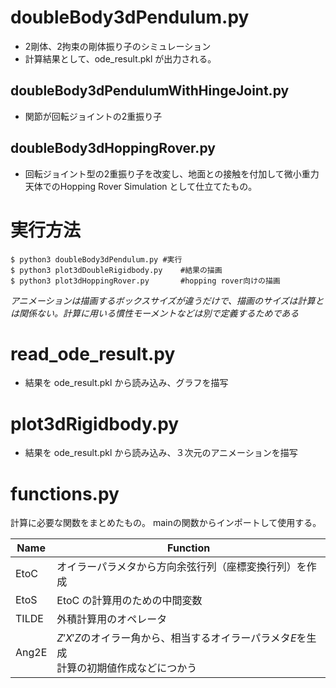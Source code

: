 # doubleBody3dPendulum.py
* 2剛体、2拘束の剛体振り子のシミュレーション
* 計算結果として、ode_result.pkl が出力される。

## doubleBody3dPendulumWithHingeJoint.py
* 関節が回転ジョイントの2重振り子

## doubleBody3dHoppingRover.py
* 回転ジョイント型の2重振り子を改変し、地面との接触を付加して微小重力天体でのHopping Rover Simulation として仕立てたもの。

# 実行方法
```
$ python3 doubleBody3dPendulum.py #実行
$ python3 plot3dDoubleRigidbody.py    #結果の描画
$ python3 plot3dHoppingRover.py       #hopping rover向けの描画
```
*アニメーションは描画するボックスサイズが違うだけで、描画のサイズは計算とは関係ない。計算に用いる慣性モーメントなどは別で定義するためである*


# read_ode_result.py
* 結果を ode_result.pkl から読み込み、グラフを描写


# plot3dRigidbody.py
* 結果を ode_result.pkl から読み込み、３次元のアニメーションを描写


# functions.py
計算に必要な関数をまとめたもの。
mainの関数からインポートして使用する。

|Name|Function|
|---|---|
|EtoC|オイラーパラメタから方向余弦行列（座標変換行列）を作成|
|EtoS|EtoC の計算用のための中間変数|
|TILDE|外積計算用のオペレータ|
|Ang2E|$Z'X'Z$のオイラー角から、相当するオイラーパラメタ$E$を生成 <br> 計算の初期値作成などにつかう|


